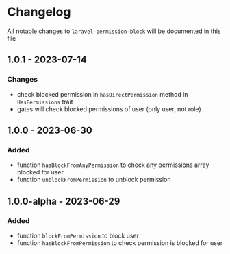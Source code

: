 # Changelog

All notable changes to `laravel-permission-block` will be documented in this file

## 1.0.1 - 2023-07-14
### Changes
 - check blocked permission in `hasDirectPermission` method in `HasPermissions` trait
 - gates will check blocked permissions of user (only user, not role)

## 1.0.0 - 2023-06-30
### Added
 - function `hasBlockFromAnyPermission` to check any permissions array blocked for user
 - function `unblockFromPermission` to unblock permission

## 1.0.0-alpha - 2023-06-29
### Added

- function `blockFromPermission` to block user
- function `hasBlockFromPermission` to check permission is blocked for user
